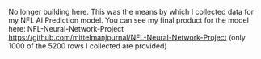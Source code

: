 No longer building here. This was the means by which I collected data for my NFL AI Prediction model. You can see my final product for the model here: NFL-Neural-Network-Project https://github.com/mittelmanjournal/NFL-Neural-Network-Project (only 1000 of the 5200 rows I collected are provided)
